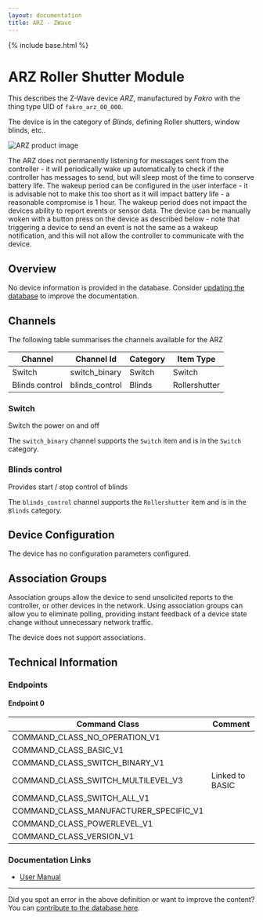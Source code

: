 ```yaml
---
layout: documentation
title: ARZ - ZWave
---
```


{% include base.html %}

# ARZ Roller Shutter Module
This describes the Z-Wave device *ARZ*, manufactured by *Fakro* with the thing type UID of ```fakro_arz_00_000```.

The device is in the category of *Blinds*, defining Roller shutters, window blinds, etc..

![ARZ product image](https://www.cd-jackson.com/zwave_device_uploads/248/248_default.jpg)


The ARZ does not permanently listening for messages sent from the controller - it will periodically wake up automatically to check if the controller has messages to send, but will sleep most of the time to conserve battery life. The wakeup period can be configured in the user interface - it is advisable not to make this too short as it will impact battery life - a reasonable compromise is 1 hour. The wakeup period does not impact the devices ability to report events or sensor data. The device can be manually woken with a button press on the device as described below - note that triggering a device to send an event is not the same as a wakeup notification, and this will not allow the controller to communicate with the device.

## Overview

No device information is provided in the database. Consider [updating the database](http://www.cd-jackson.com/index.php/zwave/zwave-device-database/zwave-device-list/devicesummary/248) to improve the documentation.

## Channels

The following table summarises the channels available for the ARZ

| Channel | Channel Id | Category | Item Type |
|---------|------------|----------|-----------|
| Switch | switch_binary | Switch | Switch | 
| Blinds control | blinds_control | Blinds | Rollershutter | 

### Switch

Switch the power on and off

The ```switch_binary``` channel supports the ```Switch``` item and is in the ```Switch``` category.

### Blinds control

Provides start / stop control of blinds
        

The ```blinds_control``` channel supports the ```Rollershutter``` item and is in the ```Blinds``` category.



## Device Configuration

The device has no configuration parameters configured.

## Association Groups

Association groups allow the device to send unsolicited reports to the controller, or other devices in the network. Using association groups can allow you to eliminate polling, providing instant feedback of a device state change without unnecessary network traffic.

The device does not support associations.
## Technical Information

### Endpoints

#### Endpoint 0

| Command Class | Comment |
|---------------|---------|
| COMMAND_CLASS_NO_OPERATION_V1| |
| COMMAND_CLASS_BASIC_V1| |
| COMMAND_CLASS_SWITCH_BINARY_V1| |
| COMMAND_CLASS_SWITCH_MULTILEVEL_V3| Linked to BASIC|
| COMMAND_CLASS_SWITCH_ALL_V1| |
| COMMAND_CLASS_MANUFACTURER_SPECIFIC_V1| |
| COMMAND_CLASS_POWERLEVEL_V1| |
| COMMAND_CLASS_VERSION_V1| |

### Documentation Links

* [User Manual](https://www.cd-jackson.com/zwave_device_uploads/248/AJP-Z-WAVE-FAKRO-EN.pdf)

---

Did you spot an error in the above definition or want to improve the content?
You can [contribute to the database here](http://www.cd-jackson.com/index.php/zwave/zwave-device-database/zwave-device-list/devicesummary/248).
